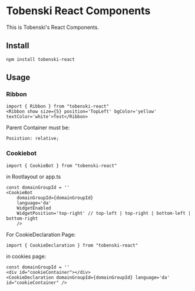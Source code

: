 # Tobenski React Components

This is Tobenski's React Components.

## Install

```
npm install tobenski-react
```

## Usage

### Ribbon
```
import { Ribbon } from "tobenski-react"
<Ribbon show size={5} position='TopLeft' bgColor='yellow' textColor='white'>Test</Ribbon>
```
Parent Container must be:
```
Posistion: relative;
```

### Cookiebot
```
import { CookieBot } from "tobenski-react"
```
in Rootlayout or app.ts
```
const domainGroupId = ''
<CookieBot 
    domainGroupId={domainGroupId}
    language='da'
    WidgetEnabled
    WidgetPosition='top-right' // top-left | top-right | bottom-left | bottom-right
    />
```
For CookieDeclaration Page:
```
import { CookieDeclaration } from "tobenski-react"
```
in cookies page:
```
const domainGroupId = ''
<div id="cookieContainer"></div>
<CookieDeclaration domainGroupId={domainGroupId} language='da' id="cookieContainer" />
```




